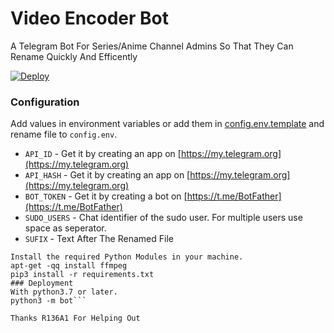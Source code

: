 # Video Encoder Bot
A Telegram Bot For Series/Anime Channel Admins So That They Can Rename Quickly And Efficently 

[![Deploy](https://www.herokucdn.com/deploy/button.svg)](https://heroku.com/deploy)

### Configuration
Add values in environment variables or add them in [config.env.template](./config.env.template) and rename file to `config.env`.
- `API_ID` - Get it by creating an app on [https://my.telegram.org](https://my.telegram.org)
- `API_HASH` - Get it by creating an app on [https://my.telegram.org](https://my.telegram.org)
- `BOT_TOKEN` - Get it by creating a bot on [https://t.me/BotFather](https://t.me/BotFather)
- `SUDO_USERS` - Chat identifier of the sudo user. For multiple users use space as seperator.
- `SUFIX` - Text After The Renamed File 

```### Installing Requirements
Install the required Python Modules in your machine.
apt-get -qq install ffmpeg
pip3 install -r requirements.txt
### Deployment
With python3.7 or later.
python3 -m bot```

Thanks R136A1 For Helping Out
